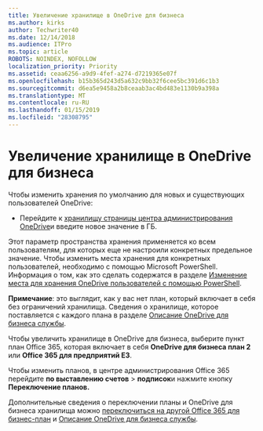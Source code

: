 ```yaml
---
title: Увеличение хранилище в OneDrive для бизнеса
ms.author: kirks
author: Techwriter40
ms.date: 12/14/2018
ms.audience: ITPro
ms.topic: article
ROBOTS: NOINDEX, NOFOLLOW
localization_priority: Priority
ms.assetid: ceaa6256-a9d9-4fef-a274-d7219365e07f
ms.openlocfilehash: b15b365d243d5a632c9bb32f6cee5bc391d6c1b3
ms.sourcegitcommit: d6ea5e9458a2b8ceaab3ac4bd483e1130b9a398a
ms.translationtype: MT
ms.contentlocale: ru-RU
ms.lasthandoff: 01/15/2019
ms.locfileid: "28308795"
---
```

# <a name="how-to-increase-storage-in-onedrive-for-business"></a>Увеличение хранилище в OneDrive для бизнеса

Чтобы изменить хранения по умолчанию для новых и существующих пользователей OneDrive:
  
- Перейдите к [хранилищу страницы центра администрирования OneDrive](https://admin.onedrive.com/?v=StorageSettings)и введите новое значение в ГБ.
    
Этот параметр пространства хранения применяется ко всем пользователям, для которых еще не настроили конкретных предельное значение. Чтобы изменить места хранения для конкретных пользователей, необходимо с помощью Microsoft PowerShell. Информация о том, как это сделать содержатся в разделе [Изменение места для хранения OneDrive пользователей с помощью PowerShell](https://go.microsoft.com/fwlink/?linkid=866402). 
  
 **Примечание**: это выглядит, как у вас нет план, который включает в себя без ограничений хранилища. Сведения о хранилище, которое поставляется с каждого плана в разделе [Описание OneDrive для бизнеса службы](https://go.microsoft.com/fwlink/p/?LinkID=826071).
  
Чтобы увеличить хранилище в OneDrive для бизнеса, выберите пункт план Office 365, которая включает в себя **OneDrive для бизнеса план 2** или **Office 365 для предприятий E3**. 
  
Чтобы изменить планов, в центре администрирования Office 365 перейдите **по выставлению счетов** \> **подписок**и нажмите кнопку **Переключение планов.**
  
Дополнительные сведения о переключении планы и OneDrive для бизнеса хранилища можно [переключиться на другой Office 365 для бизнес-план](https://go.microsoft.com/fwlink/?LinkId=2031117) и [Описание OneDrive для бизнеса службы](https://go.microsoft.com/fwlink/?LinkId-2031122).
  

